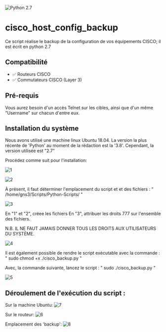 ![Python 2.7](https://img.shields.io/badge/python-2.7%2B-green)

# cisco_host_config_backup
Ce script réalise le backup de la configuration de vos équipements CISCO; il est écrit en python 2.7

## Compatibilité
 - :white_check_mark: Routeurs CISCO
 - :white_check_mark: Commutateurs CISCO (Layer 3)


## Pré-requis
Vous aurez besoin d'un accès Telnet sur les cibles, ainsi que d'un même "Username" sur chacun d'entre eux.

## Installation du système

Nous avons utilisé une machine linux Ubuntu 18.04. 
La version la plus récente de 'Python' au moment de la rédaction est la '3.8'.
Cependant, la version utilisée est "2.7"

Procédez comme suit pour l'installation:

![1](https://user-images.githubusercontent.com/46109209/134434702-354572fd-8239-4ff1-ab76-139ce1db18b9.png)

![2](https://user-images.githubusercontent.com/46109209/134434712-5545b39e-0073-490b-b021-dd3a80c3f963.png)


À présent, il faut déterminer l'emplacement du script et et des fichiers :
" /home/gns3/Scripts/Python-Scripts/ "

![3](https://user-images.githubusercontent.com/46109209/134435282-d4ee782a-5c9b-44bb-87f6-f8a4fbf1bcab.png)

En "1" et "2", créee les fichiers 
En "3", attribuer les droits 777 sur l'ensemble des fichiers. 

N.B. IL NE FAUT JAMAIS DONNER TOUS LES DROITS AUX UTILISATEURS DU SYSTÈME.

![4](https://user-images.githubusercontent.com/46109209/134436281-c71adb0e-f0f5-4a22-8e4c-e718dd15a89d.png)
 
Il est également possible de rendre le script exécutable avec la commande : " sudo chmod +x ./cisco_backup.py "

Avec, la commande suivante, lancez le script : " sudo ./cisco_backup.py "

![5](https://user-images.githubusercontent.com/46109209/134436693-836f6daf-782e-4f76-8fa8-9d83bba1b0bd.png)


## Déroulement de l'exécution du script :

Sur la machine Ubuntu:
![7](https://user-images.githubusercontent.com/46109209/134437064-78a0234e-98f2-40b4-a943-eacf932ef5be.png)

Sur le routeur:
![6](https://user-images.githubusercontent.com/46109209/134437621-b79b86ed-aa1e-4b97-a1b1-e4102d4a35db.png)

Emplacement des 'backup':
![8](https://user-images.githubusercontent.com/46109209/134438072-b11af136-e946-4bed-9618-ad429c5c2e2d.png)


